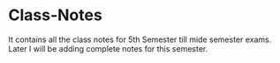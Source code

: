 # Class-Notes
It contains all the class notes for 5th Semester till mide semester exams.
Later I will be adding complete notes for this semester.
